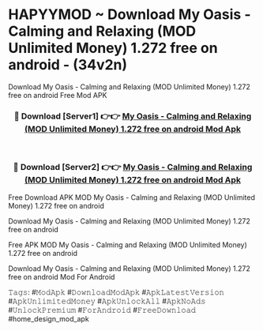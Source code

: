 # HAPYYMOD ~ Download My Oasis - Calming and Relaxing (MOD Unlimited Money) 1.272 free on android - (34v2n)
Download My Oasis - Calming and Relaxing (MOD Unlimited Money) 1.272 free on android Free Mod APK

<div align="center">
<h3>🔴 Download [Server1] 👉👉 <a href="https://apk-comot.site?title=My_Oasis_-_Calming_and_Relaxing_(MOD_Unlimited_Money)_1.272_free_on_android">My Oasis - Calming and Relaxing (MOD Unlimited Money) 1.272 free on android Mod Apk</a></h3><br>

<h3>🔴 Download [Server2] 👉👉 <a href="https://apk-comot.site?title=My_Oasis_-_Calming_and_Relaxing_(MOD_Unlimited_Money)_1.272_free_on_android">My Oasis - Calming and Relaxing (MOD Unlimited Money) 1.272 free on android Mod Apk</a></h3>
</div>


Free Download APK MOD My Oasis - Calming and Relaxing (MOD Unlimited Money) 1.272 free on android

Download My Oasis - Calming and Relaxing (MOD Unlimited Money) 1.272 free on android 

Free APK MOD My Oasis - Calming and Relaxing (MOD Unlimited Money) 1.272 free on android 

Download My Oasis - Calming and Relaxing (MOD Unlimited Money) 1.272 free on android Mod For Android

𝚃𝚊𝚐𝚜: #𝙼𝚘𝚍𝙰𝚙𝚔 #𝙳𝚘𝚠𝚗𝚕𝚘𝚊𝚍𝙼𝚘𝚍𝙰𝚙𝚔 #𝙰𝚙𝚔𝙻𝚊𝚝𝚎𝚜𝚝𝚅𝚎𝚛𝚜𝚒𝚘𝚗 #𝙰𝚙𝚔𝚄𝚗𝚕𝚒𝚖𝚒𝚝𝚎𝚍𝙼𝚘𝚗𝚎𝚢 #𝙰𝚙𝚔𝚄𝚗𝚕𝚘𝚌𝚔𝙰𝚕𝚕 #𝙰𝚙𝚔𝙽𝚘𝙰𝚍𝚜 #𝚄𝚗𝚕𝚘𝚌𝚔𝙿𝚛𝚎𝚖𝚒𝚞𝚖 #𝙵𝚘𝚛𝙰𝚗𝚍𝚛𝚘𝚒𝚍 #𝙵𝚛𝚎𝚎𝙳𝚘𝚠𝚗𝚕𝚘𝚊𝚍 #home_design_mod_apk
